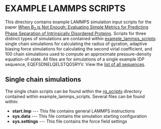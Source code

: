 # EXAMPLE LAMMPS SCRIPTS

This directory contains example LAMMPS simulation input scripts for the paper [When B<sub>2</sub> is Not Enough: Evaluating Simple Metrics for Predicting Phase Separation of Intrinsically Disordered Proteins](https://doi.org/10.48550/arXiv.2507.12312).
Scripts for three distinct types of simulations are contained within [example_lammps_scripts](/2025-idp-psp/example_lammps_scripts): single chain simulations for calculating the radius of gyration, adaptive biasing force simulations for calculating the second virial coefficient, and 100 chain simulations used to compute an approximate pressure-density equation-of-state.
All files are for simulations of a single example IDP sequence, EQEFSDNELQELSTQGSRYV.
View the [list of all sequences](https://g-ef94ef.f0ad1.36fe.data.globus.org/10.34770/6tnm-7b56/390/seq_heteromeric.txt).

## Single chain simulations

The single chain scripts can be found within the [rg_scripts](/2025-idp-psp/example_lammps_scripts/rg_scripts) directory contained within example_lammps_scripts. 
Several files can be found within:

- **start.lmp** --- This file contains general LAMMPS instructions
- **sys.data** --- This file contains the simulation starting configuration
- **sys.settings** --- This file contains the force field settings
